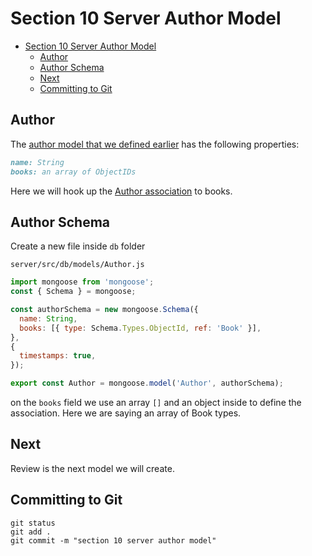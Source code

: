 # Section 10 Server Author Model
<!-- TOC -->

- [Section 10 Server Author Model](#section-10-server-author-model)
  - [Author](#author)
  - [Author Schema](#author-schema)
  - [Next](#next)
  - [Committing to Git](#committing-to-git)

<!-- /TOC -->

## Author

The [author model that we defined earlier](../section-01-planning/Database-Model.MD) has the following properties:

```md
name: String
books: an array of ObjectIDs
```

Here we will hook up the [Author association](https://mongoosejs.com/docs/populate.html) to books.

## Author Schema

Create a new file inside `db` folder

`server/src/db/models/Author.js`
```js
import mongoose from 'mongoose';
const { Schema } = mongoose;

const authorSchema = new mongoose.Schema({
  name: String,
  books: [{ type: Schema.Types.ObjectId, ref: 'Book' }],
},
{ 
  timestamps: true,
});

export const Author = mongoose.model('Author', authorSchema);
```

on the `books` field we use an array `[]` and an object inside to define the association. Here we are saying an array of Book types.

## Next

Review is the next model we will create.

## Committing to Git

```
git status
git add .
git commit -m "section 10 server author model"
```